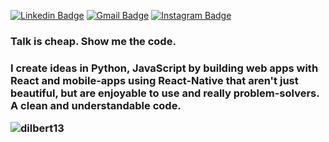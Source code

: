 [![Linkedin Badge](https://img.shields.io/badge/-LinkedIn-blue?style=flat&logo=Linkedin&logoColor=white&link=https://www.linkedin.com/in/rebeccamanzi/)](https://www.linkedin.com/in/valmsou/)
[![Gmail Badge](https://img.shields.io/badge/-Gmail-c14438?style=flat&logo=Gmail&logoColor=white&link=mailto:rebeccamanzi@gmail.com)](mailto:v.almsou@uol.com.br)
[![Instagram Badge](https://img.shields.io/badge/-Instagram-C13584?style=flat&labelColor=C13584&logo=instagram&logoColor=white&link=https://www.instagram.com/v.alma_br/)](https://www.instagram.com/v.alma_br/)


<h3><b>Talk is cheap. Show me the code.</b><h3>


I create ideas in Python, JavaScript by building web apps with React and mobile-apps using React-Native that aren't just beautiful, but are enjoyable to use and really problem-solvers. 
A clean and understandable code.

![dilbert13](https://user-images.githubusercontent.com/39459689/92426669-ed620580-f160-11ea-899a-083b1ec578fb.jpg)
